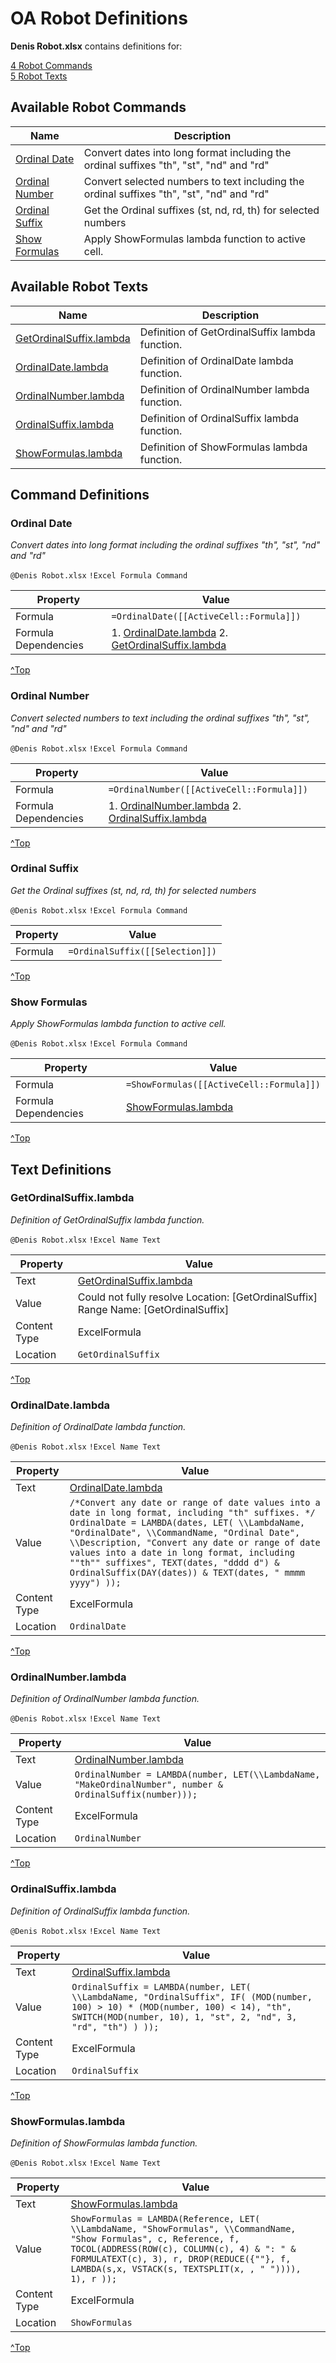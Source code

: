 # OA Robot Definitions

**Denis Robot.xlsx** contains definitions for:

[4 Robot Commands](#command-definitions)  
[5 Robot Texts](#text-definitions)  

  

## Available Robot Commands

| Name | Description |
| --- | --- |
| [Ordinal Date](#ordinal-date) | Convert dates into long format including the ordinal suffixes "th", "st", "nd" and "rd" |
| [Ordinal Number](#ordinal-number) | Convert selected numbers to text including the ordinal suffixes "th", "st", "nd" and "rd" |
| [Ordinal Suffix](#ordinal-suffix) | Get the Ordinal suffixes (st, nd, rd, th) for selected numbers |
| [Show Formulas](#show-formulas) | Apply ShowFormulas lambda function to active cell. |

  

## Available Robot Texts

| Name | Description |
| --- | --- |
| [GetOrdinalSuffix.lambda](#getordinalsuffix.lambda) | Definition of GetOrdinalSuffix lambda function. |
| [OrdinalDate.lambda](#ordinaldate.lambda) | Definition of OrdinalDate lambda function. |
| [OrdinalNumber.lambda](#ordinalnumber.lambda) | Definition of OrdinalNumber lambda function. |
| [OrdinalSuffix.lambda](#ordinalsuffix.lambda) | Definition of OrdinalSuffix lambda function. |
| [ShowFormulas.lambda](#showformulas.lambda) | Definition of ShowFormulas lambda function. |

  

## Command Definitions

  

### Ordinal Date

*Convert dates into long format including the ordinal suffixes "th", "st", "nd" and "rd"*

`@Denis Robot.xlsx` `!Excel Formula Command`  

| Property | Value |
| --- | --- |
| Formula | ``` =OrdinalDate([[ActiveCell::Formula]]) ``` |
| Formula Dependencies | 1. [OrdinalDate.lambda](#ordinaldate.lambda) 2. [GetOrdinalSuffix.lambda](#getordinalsuffix.lambda) |

[^Top](#oa-robot-definitions)

  

### Ordinal Number

*Convert selected numbers to text including the ordinal suffixes "th", "st", "nd" and "rd"*

`@Denis Robot.xlsx` `!Excel Formula Command`  

| Property | Value |
| --- | --- |
| Formula | ``` =OrdinalNumber([[ActiveCell::Formula]]) ``` |
| Formula Dependencies | 1. [OrdinalNumber.lambda](#ordinalnumber.lambda) 2. [OrdinalSuffix.lambda](#ordinalsuffix.lambda) |

[^Top](#oa-robot-definitions)

  

### Ordinal Suffix

*Get the Ordinal suffixes (st, nd, rd, th) for selected numbers*

`@Denis Robot.xlsx` `!Excel Formula Command`  

| Property | Value |
| --- | --- |
| Formula | ``` =OrdinalSuffix([[Selection]]) ``` |

[^Top](#oa-robot-definitions)

  

### Show Formulas

*Apply ShowFormulas lambda function to active cell.*

`@Denis Robot.xlsx` `!Excel Formula Command`  

| Property | Value |
| --- | --- |
| Formula | ``` =ShowFormulas([[ActiveCell::Formula]]) ``` |
| Formula Dependencies | [ShowFormulas.lambda](#showformulas.lambda) |

[^Top](#oa-robot-definitions)

  

## Text Definitions

  

### GetOrdinalSuffix.lambda

*Definition of GetOrdinalSuffix lambda function.*

`@Denis Robot.xlsx` `!Excel Name Text`  

| Property | Value |
| --- | --- |
| Text | [GetOrdinalSuffix.lambda](./Text/GetOrdinalSuffix.lambda.txt) |
| Value | Could not fully resolve Location: [GetOrdinalSuffix] Range Name: [GetOrdinalSuffix] |
| Content Type | ExcelFormula |
| Location | ``` GetOrdinalSuffix ``` |

[^Top](#oa-robot-definitions)

  

### OrdinalDate.lambda

*Definition of OrdinalDate lambda function.*

`@Denis Robot.xlsx` `!Excel Name Text`  

| Property | Value |
| --- | --- |
| Text | [OrdinalDate.lambda](./Text/OrdinalDate.lambda.txt) |
| Value | ``` /*Convert any date or range of date values into a date in long format, including "th" suffixes. */ OrdinalDate = LAMBDA(dates, LET( \\LambdaName, "OrdinalDate", \\CommandName, "Ordinal Date", \\Description, "Convert any date or range of date values into a date in long format, including ""th"" suffixes", TEXT(dates, "dddd d") & OrdinalSuffix(DAY(dates)) & TEXT(dates, " mmmm yyyy") )); ``` |
| Content Type | ExcelFormula |
| Location | ``` OrdinalDate ``` |

[^Top](#oa-robot-definitions)

  

### OrdinalNumber.lambda

*Definition of OrdinalNumber lambda function.*

`@Denis Robot.xlsx` `!Excel Name Text`  

| Property | Value |
| --- | --- |
| Text | [OrdinalNumber.lambda](./Text/OrdinalNumber.lambda.txt) |
| Value | ``` OrdinalNumber = LAMBDA(number, LET(\\LambdaName, "MakeOrdinalNumber", number & OrdinalSuffix(number))); ``` |
| Content Type | ExcelFormula |
| Location | ``` OrdinalNumber ``` |

[^Top](#oa-robot-definitions)

  

### OrdinalSuffix.lambda

*Definition of OrdinalSuffix lambda function.*

`@Denis Robot.xlsx` `!Excel Name Text`  

| Property | Value |
| --- | --- |
| Text | [OrdinalSuffix.lambda](./Text/OrdinalSuffix.lambda.txt) |
| Value | ``` OrdinalSuffix = LAMBDA(number, LET( \\LambdaName, "OrdinalSuffix", IF( (MOD(number, 100) > 10) * (MOD(number, 100) < 14), "th", SWITCH(MOD(number, 10), 1, "st", 2, "nd", 3, "rd", "th") ) )); ``` |
| Content Type | ExcelFormula |
| Location | ``` OrdinalSuffix ``` |

[^Top](#oa-robot-definitions)

  

### ShowFormulas.lambda

*Definition of ShowFormulas lambda function.*

`@Denis Robot.xlsx` `!Excel Name Text`  

| Property | Value |
| --- | --- |
| Text | [ShowFormulas.lambda](./Text/ShowFormulas.lambda.txt) |
| Value | ``` ShowFormulas = LAMBDA(Reference, LET( \\LambdaName, "ShowFormulas", \\CommandName, "Show Formulas", c, Reference, f, TOCOL(ADDRESS(ROW(c), COLUMN(c), 4) & ": " & FORMULATEXT(c), 3), r, DROP(REDUCE({""}, f, LAMBDA(s,x, VSTACK(s, TEXTSPLIT(x, , " ")))), 1), r )); ``` |
| Content Type | ExcelFormula |
| Location | ``` ShowFormulas ``` |

[^Top](#oa-robot-definitions)
